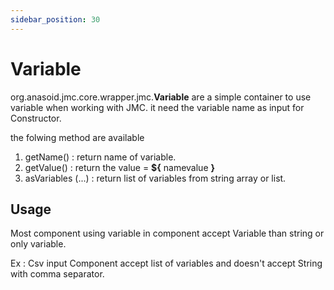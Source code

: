 ```yaml
---
sidebar_position: 30
---
```


# Variable

org.anasoid.jmc.core.wrapper.jmc.**Variable** are a simple container to use variable when working with JMC. it need the variable name as input for Constructor.

the folwing method are available

1. getName() : return name of variable.
1. getValue() : return the value = **${** namevalue **}**
2. asVariables (...) : return list of variables from string array or list.


## Usage



Most component using variable in component accept Variable than string or only variable.

Ex : Csv input Component accept list of variables and doesn't accept String with comma separator.
